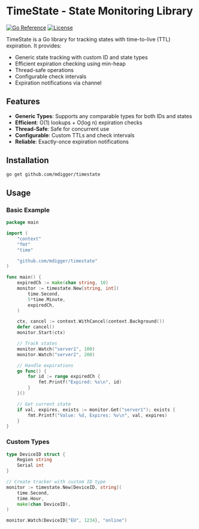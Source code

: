 # TimeState - State Monitoring Library

[![Go Reference](https://pkg.go.dev/badge/github.com/mdigger/timestate.svg)](https://pkg.go.dev/github.com/mdigger/timestate)
[![License](https://img.shields.io/badge/license-MIT-blue.svg)](LICENSE)

TimeState is a Go library for tracking states with time-to-live (TTL) expiration. It provides:

- Generic state tracking with custom ID and state types
- Efficient expiration checking using min-heap
- Thread-safe operations
- Configurable check intervals
- Expiration notifications via channel

## Features

- **Generic Types**: Supports any comparable types for both IDs and states
- **Efficient**: O(1) lookups + O(log n) expiration checks
- **Thread-Safe**: Safe for concurrent use
- **Configurable**: Custom TTLs and check intervals
- **Reliable**: Exactly-once expiration notifications

## Installation

```bash
go get github.com/mdigger/timestate
```

## Usage

### Basic Example

```go
package main

import (
	"context"
	"fmt"
	"time"

	"github.com/mdigger/timestate"
)

func main() {
	expiredCh := make(chan string, 10)
	monitor := timestate.New[string, int](
		time.Second,
		5*time.Minute,
		expiredCh,
	)

	ctx, cancel := context.WithCancel(context.Background())
	defer cancel()
	monitor.Start(ctx)

	// Track states
	monitor.Watch("server1", 100)
	monitor.Watch("server2", 200)

	// Handle expirations
	go func() {
		for id := range expiredCh {
			fmt.Printf("Expired: %s\n", id)
		}
	}()

	// Get current state
	if val, expires, exists := monitor.Get("server1"); exists {
		fmt.Printf("Value: %d, Expires: %v\n", val, expires)
	}
}
```

### Custom Types

```go
type DeviceID struct {
	Region string
	Serial int
}

// Create tracker with custom ID type
monitor := timestate.New[DeviceID, string](
	time.Second,
	time.Hour,
	make(chan DeviceID),
)

monitor.Watch(DeviceID{"EU", 1234}, "online")
```
